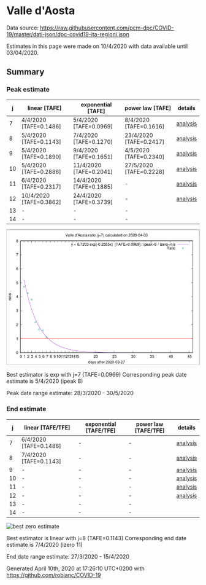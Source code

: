 # Valle d'Aosta


Data source: https://raw.githubusercontent.com/pcm-dpc/COVID-19/master/dati-json/dpc-covid19-ita-regioni.json

Estimates in this page were made on 10/4/2020 with data available until 03/04/2020.


## Summary 

### Peak estimate 
|j|linear [TAFE]|exponential [TAFE]|power law [TAFE]|details|
|---|----|-----------|---------|-------|
|7|4/4/2020 [TAFE=0.1486]|5/4/2020 [TAFE=0.0969]|8/4/2020 [TAFE=0.1616]|[analysis](COVID-19_valle_d'aosta_j7_2020-04-03.md)|
|8|5/4/2020 [TAFE=0.1143]|7/4/2020 [TAFE=0.1270]|23/4/2020 [TAFE=0.2417]|[analysis](COVID-19_valle_d'aosta_j8_2020-04-03.md)|
|9|5/4/2020 [TAFE=0.1890]|9/4/2020 [TAFE=0.1651]|4/5/2020 [TAFE=0.2340]|[analysis](COVID-19_valle_d'aosta_j9_2020-04-03.md)|
|10|5/4/2020 [TAFE=0.2886]|11/4/2020 [TAFE=0.2041]|27/5/2020 [TAFE=0.2228]|[analysis](COVID-19_valle_d'aosta_j10_2020-04-03.md)|
|11|6/4/2020 [TAFE=0.2317]|14/4/2020 [TAFE=0.1885]|-|[analysis](COVID-19_valle_d'aosta_j11_2020-04-03.md)|
|12|10/4/2020 [TAFE=0.3862]|24/4/2020 [TAFE=0.3739]|-|[analysis](COVID-19_valle_d'aosta_j12_2020-04-03.md)|
|13|-|-|-||
|14|-|-|-||

![best peak estimate](COVID-19_valle_d'aosta_j7_2020-04-03.png)

Best estimator is exp with j=7 (TAFE=0.0969)
Corresponding peak date estimate is 5/4/2020 (ipeak 8)


Peak date range estimate: 28/3/2020 - 30/5/2020

### End estimate 
|j|linear [TAFE/TFE]|exponential [TAFE/TFE]|power law [TAFE/TFE]|details|
|---|----|-----------|---------|-------|
|7|6/4/2020 [TAFE=0.1486]|-|-|[analysis](COVID-19_valle_d'aosta_j7_2020-04-03.md)|
|8|7/4/2020 [TAFE=0.1143]|-|-|[analysis](COVID-19_valle_d'aosta_j8_2020-04-03.md)|
|9|-|-|-|[analysis](COVID-19_valle_d'aosta_j9_2020-04-03.md)|
|10|-|-|-|[analysis](COVID-19_valle_d'aosta_j10_2020-04-03.md)|
|11|-|-|-|[analysis](COVID-19_valle_d'aosta_j11_2020-04-03.md)|
|12|-|-|-|[analysis](COVID-19_valle_d'aosta_j12_2020-04-03.md)|
|13|-|-|-||
|14|-|-|-||

![best zero estimate](COVID-19_valle_d'aosta_j8_2020-04-03.png)

Best estimator is linear with j=8 (TAFE=0.1143)
Corresponding end date estimate is 7/4/2020 (izero 11)


End date range estimate: 27/3/2020 - 15/4/2020

Generated April 10th, 2020 at 17:26:10 UTC+0200 with https://github.com/robianc/COVID-19
